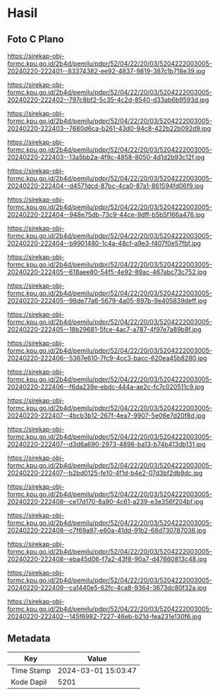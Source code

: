 # Hasil

## Foto C Plano

https://sirekap-obj-formc.kpu.go.id/2b4d/pemilu/pdpr/52/04/22/20/03/5204222003005-20240220-222401--83374382-ee92-4837-9819-387c1b718e39.jpg

https://sirekap-obj-formc.kpu.go.id/2b4d/pemilu/pdpr/52/04/22/20/03/5204222003005-20240220-222402--797c8bf2-5c35-4c2d-8540-d33ab6b9593d.jpg

https://sirekap-obj-formc.kpu.go.id/2b4d/pemilu/pdpr/52/04/22/20/03/5204222003005-20240220-222403--7680d6ca-b261-43d0-94c8-422b22b092d9.jpg

https://sirekap-obj-formc.kpu.go.id/2b4d/pemilu/pdpr/52/04/22/20/03/5204222003005-20240220-222403--13a5bb2a-4f9c-4858-8050-4d1d2b93c12f.jpg

https://sirekap-obj-formc.kpu.go.id/2b4d/pemilu/pdpr/52/04/22/20/03/5204222003005-20240220-222404--d4571dcd-87bc-4ca0-87a1-861594fd06f9.jpg

https://sirekap-obj-formc.kpu.go.id/2b4d/pemilu/pdpr/52/04/22/20/03/5204222003005-20240220-222404--948e75db-73c9-44ce-9dff-b5b5f166a476.jpg

https://sirekap-obj-formc.kpu.go.id/2b4d/pemilu/pdpr/52/04/22/20/03/5204222003005-20240220-222404--b9901480-1c4a-48cf-a9e3-f407f0e57fbf.jpg

https://sirekap-obj-formc.kpu.go.id/2b4d/pemilu/pdpr/52/04/22/20/03/5204222003005-20240220-222405--618aee80-54f5-4e92-89ac-467abc73c752.jpg

https://sirekap-obj-formc.kpu.go.id/2b4d/pemilu/pdpr/52/04/22/20/03/5204222003005-20240220-222405--98de77a6-5679-4a05-897b-9e405839deff.jpg

https://sirekap-obj-formc.kpu.go.id/2b4d/pemilu/pdpr/52/04/22/20/03/5204222003005-20240220-222405--18b29681-5fce-4ac7-a787-4f97e7a89b8f.jpg

https://sirekap-obj-formc.kpu.go.id/2b4d/pemilu/pdpr/52/04/22/20/03/5204222003005-20240220-222406--5367e610-7fc9-4cc3-bacc-620ea45b8280.jpg

https://sirekap-obj-formc.kpu.go.id/2b4d/pemilu/pdpr/52/04/22/20/03/5204222003005-20240220-222406--f6da239e-ebdc-444a-ae2c-fc7c020511c9.jpg

https://sirekap-obj-formc.kpu.go.id/2b4d/pemilu/pdpr/52/04/22/20/03/5204222003005-20240220-222407--4bcb3b12-267f-4ea7-9907-5e06e7d20f8d.jpg

https://sirekap-obj-formc.kpu.go.id/2b4d/pemilu/pdpr/52/04/22/20/03/5204222003005-20240220-222407--d3d6a690-2973-4898-ba13-b74b413db131.jpg

https://sirekap-obj-formc.kpu.go.id/2b4d/pemilu/pdpr/52/04/22/20/03/5204222003005-20240220-222407--b2bd0125-fe10-4f1d-b4e2-07d3bf2db9dc.jpg

https://sirekap-obj-formc.kpu.go.id/2b4d/pemilu/pdpr/52/04/22/20/03/5204222003005-20240220-222408--ce17d170-8a90-4c61-a239-e3e356f204bf.jpg

https://sirekap-obj-formc.kpu.go.id/2b4d/pemilu/pdpr/52/04/22/20/03/5204222003005-20240220-222408--c7f69a97-e60a-41dd-91b2-68d730787036.jpg

https://sirekap-obj-formc.kpu.go.id/2b4d/pemilu/pdpr/52/04/22/20/03/5204222003005-20240220-222408--eba45d06-f7a2-43f8-90a7-d47860813c48.jpg

https://sirekap-obj-formc.kpu.go.id/2b4d/pemilu/pdpr/52/04/22/20/03/5204222003005-20240220-222409--ca1440e5-62fc-4ca8-9364-3673dc80f32a.jpg

https://sirekap-obj-formc.kpu.go.id/2b4d/pemilu/pdpr/52/04/22/20/03/5204222003005-20240220-222402--145f6982-7227-46eb-b21d-fea231e130f6.jpg


## Metadata

| Key        | Value               |
| ---------- | ------------------- |
| Time Stamp | 2024-03-01 15:03:47 |
| Kode Dapil | 5201                |



